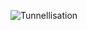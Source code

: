




![Tunnellisation](https://raw.githubusercontent.com/Microleadoff/content/master/lang/fr/courses/R%C3%A9seaux/Protocoles%20r%C3%A9seaux/IPV6/courses/0090%20-%20Transition%20de%20IPV4%20%C3%A0%20IPV6/images/image1.jpg)